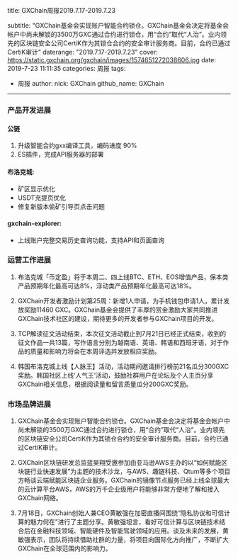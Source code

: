 title: GXChain周报2019.7.17-2019.7.23

subtitle: "GXChain基金会实现账户智能合约锁仓。GXChain基金会决定将基金会帐户中尚未解锁的3500万GXC通过合约进行锁仓，用“合约”取代“人治”。业内领先的区块链安全公司CertiK作为其锁仓合约的安全审计服务商。目前，合约已通过CertiK审计"
daterange: "2019.7.17-2019.7.23"
cover: https://static.gxchain.org/gxchain/images/1574651272038606.jpg
date: 2019-7-23 11:11:35
categories: 周报
tags:
  - 周报
author:
    nick: GXChain
    github_name: GXChain
---

### 产品开发进展
#### 公链
1. 升级智能合约gxx编译工具，编码进度 90%
2. ES插件，完成API服务器的部署

#### 布洛克城:
- 矿区显示优化
- USDT充提页优化
- 修复新版本偷矿引导页点击问题

#### gxchain-explorer:
- 上线账户完整交易历史查询功能，支持API和页面查询

### 运营工作进展
 
1.	布洛克城「币定盈」将于本周二、四上线BTC、ETH、EOS增值产品，保本类产品预期年化最高可达8%，浮动类产品预期年化最高可达18%。

2.	GXChain开发者激励计划第25周：新增1人申请，为手机钱包申请1人，累计发放奖励11460 GXC。GXChain基金会提供了丰厚的赏金激励大家共同推进GXChain技术社区的建设，期待更多的开发者参与GXChain项目的开发。

3.	TCP解读征文活动结束，本次征文活动截止到7月21日已经正式结束，收到的征文作品一共13篇，写作语言分别为越南语、英语、韩语和西班牙语，对于作品的质量和影响力将会在本周评选并发放相应奖励。

4.	韩国布洛克城上线【人脉王】活动，活动期间邀请排行榜前21名瓜分300GXC奖励。韩国社区上线‘人气王’活动，鼓励社群用户在论坛及个人主页分享GXChain相关信息，根据阅读量和留言质量瓜分200GXC奖励。



### 市场品牌进展

1. GXChain基金会实现账户智能合约锁仓。GXChain基金会决定将基金会帐户中尚未解锁的3500万GXC通过合约进行锁仓，用“合约”取代“人治”。业内领先的区块链安全公司CertiK作为其锁仓合约的安全审计服务商。目前，合约已通过CertiK审计。

2. GXChain区块链研发总监蓝昊翔受邀参加由亚马逊AWS主办的以“如何赋能区块链行业快速发展”为主题的技术沙龙，与AWS、趣链科技、Qtum等多个项目方畅谈云端赋能区块链企业服务。GXChain的镜像节点服务已经上线全球最大的云计算平台AWS，AWS的万千企业级用户将能够非常方便地了解和接入GXChain网络。

3. 7月18日，GXChain创始人兼CEO黄敏强在加密直播间围绕“隐私协议和可信计算的魅力何在”进行了主题分享。黄敏强坦言，看好可信计算与区块链技术结合后在金融科技领域、智能硬件及智能驾驶领域的应用。谈及未来的发展，黄敏强表示，团队将持续借助社群的力量，将项目向国际化方向推广，不断扩大GXChain在全球范围内的影响力。